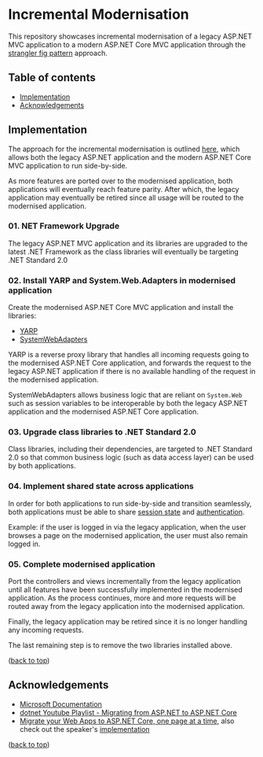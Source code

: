 # Incremental Modernisation

This repository showcases incremental modernisation of a legacy ASP.NET MVC application to a modern ASP.NET Core MVC application through the [strangler fig pattern](https://learn.microsoft.com/en-us/azure/architecture/patterns/strangler-fig) approach.

## Table of contents
   * [Implementation](#Implementation)
   * [Acknowledgements](#Acknowledgements)

## Implementation

The approach for the incremental modernisation is outlined [here](https://learn.microsoft.com/en-us/aspnet/core/migration/inc/overview?view=aspnetcore-7.0#app-migration-to-aspnet-core), which allows both the legacy ASP.NET application and the modern ASP.NET Core MVC application to run side-by-side. 

As more features are ported over to the modernised application, both applications will eventually reach feature parity. After which, the legacy application may eventually be retired since all usage will be routed to the modernised application.  

### 01. NET Framework Upgrade

The legacy ASP.NET MVC application and its libraries are upgraded to the latest .NET Framework as the class libraries will eventually be targeting .NET Standard 2.0

### 02. Install YARP and System.Web.Adapters in modernised application

Create the modernised ASP.NET Core MVC application and install the libraries:
* [YARP](https://github.com/microsoft/reverse-proxy)
* [SystemWebAdapters](https://github.com/dotnet/systemweb-adapters)

YARP is a reverse proxy library that handles all incoming requests going to the modernised ASP.NET Core application, and forwards the request to the legacy ASP.NET application if there is no available handling of the request in the modernised application.

SystemWebAdapters allows business logic that are reliant on `System.Web` such as session variables to be interoperable by both the legacy ASP.NET application and the modernised ASP.NET Core application.

### 03. Upgrade class libraries to .NET Standard 2.0

Class libraries, including their dependencies, are targeted to .NET Standard 2.0 so that common business logic (such as data access layer) can be used by both applications.

### 04. Implement shared state across applications

In order for both applications to run side-by-side and transition seamlessly, both applications must be able to share [session state](https://learn.microsoft.com/en-us/aspnet/core/migration/inc/session) and [authentication](https://learn.microsoft.com/en-us/aspnet/core/migration/inc/remote-authentication).

Example: if the user is logged in via the legacy application, when the user browses a page on the modernised application, the user must also remain logged in.

### 05. Complete modernised application

Port the controllers and views incrementally from the legacy application until all features have been successfully implemented in the modernised application. As the process continues, more and more requests will be routed away from the legacy application into the modernised application.

Finally, the legacy application may be retired since it is no longer handling any incoming requests.

The last remaining step is to remove the two libraries installed above.

<p align="left">(<a href="#top">back to top</a>)</p>

## Acknowledgements

- [Microsoft Documentation](https://learn.microsoft.com/en-us/aspnet/core/migration/inc/overview)
- [dotnet Youtube Playlist - Migrating from ASP.NET to ASP.NET Core](https://www.youtube.com/playlist?list=PLdo4fOcmZ0oWiK8r9OkJM3MUUL7_bOT9z)
- [Migrate your Web Apps to ASP.NET Core, one page at a time](https://www.youtube.com/watch?v=xZ0_NwxDJxc), also check out the speaker's [implementation](https://www.youtube.com/watch?v=1DEXDKQguK8&list=PLS0ozk6DfmMSy2xv67eoCn12Pkw-K8orl) 

<p align="left">(<a href="#top">back to top</a>)</p>
